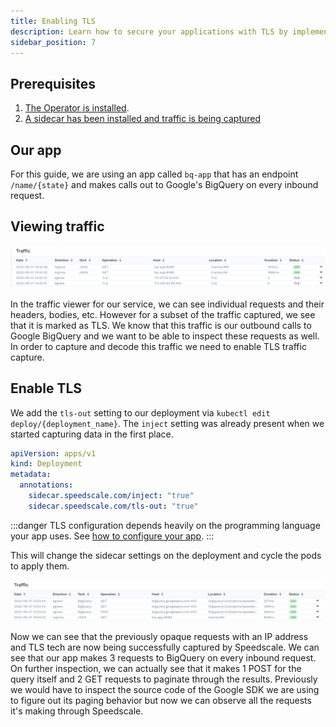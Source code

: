 ```yaml
---
title: Enabling TLS
description: Learn how to secure your applications with TLS by implementing best practices and configurations outlined in Speedscale's comprehensive guide. This documentation provides essential steps to enhance communication security and ensure data integrity for your services.
sidebar_position: 7
---
```


## Prerequisites
1. [The Operator is installed](../quick-start.md).
2. [A sidecar has been installed and traffic is being captured](/setup/sidecar/install.md)

## Our app
For this guide, we are using an app called `bq-app` that has an endpoint `/name/{state}` and makes calls out to Google's BigQuery on every inbound request.

## Viewing traffic

![Traffic](./tls/unrecognized.png)

In the traffic viewer for our service, we can see individual requests and their headers, bodies, etc. However for a subset of the traffic captured, we see that it is marked as TLS. We know that this traffic is our outbound calls to Google BigQuery and we want to be able to inspect these requests as well. In order to capture and decode this traffic we need to enable TLS traffic capture.

## Enable TLS

We add the `tls-out` setting to our deployment via `kubectl edit deploy/{deployment_name}`. The `inject` setting was already present when we started capturing data in the first place.

```yaml
apiVersion: apps/v1
kind: Deployment
metadata:
  annotations:
    sidecar.speedscale.com/inject: "true"
    sidecar.speedscale.com/tls-out: "true"
```

:::danger
TLS configuration depends heavily on the programming language your app uses. See [how to configure your app](/setup/sidecar/tls/).
:::

This will change the sidecar settings on the deployment and cycle the pods to apply them.

![Decoded](./tls/decoded.png)

Now we can see that the previously opaque requests with an IP address and TLS tech are now being successfully captured by Speedscale. We can see that our app makes 3 requests to BigQuery on every inbound request. On further inspection, we can actually see that it makes 1 POST for the query itself and 2 GET requests to paginate through the results. Previously we would have to inspect the source code of the Google SDK we are using to figure out its paging behavior but now we can observe all the requests it's making through Speedscale.
